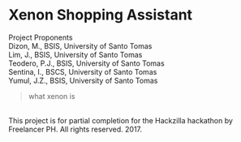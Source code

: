 # Xenon Shopping Assistant

Project Proponents <br>
Dizon, M., BSIS, University of Santo Tomas<br>
Lim, J., BSIS, University of Santo Tomas<br>
Teodero, P.J., BSIS, University of Santo Tomas<br>
Sentina, I., BSCS, University of Santo Tomas<br>
Yumul, J.Z., BSIS, University of Santo Tomas<br>

>what xenon is
<br>
This project is for partial completion for the Hackzilla hackathon by Freelancer PH. All rights reserved. 2017.
